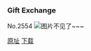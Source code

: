 ### Gift Exchange
No.2554
![图片不见了~~~](https://imgs.xkcd.com/comics/gift_exchange.png)

[原址](https://xkcd.com//2554) [下载](https://imgs.xkcd.com/comics/gift_exchange.png)


